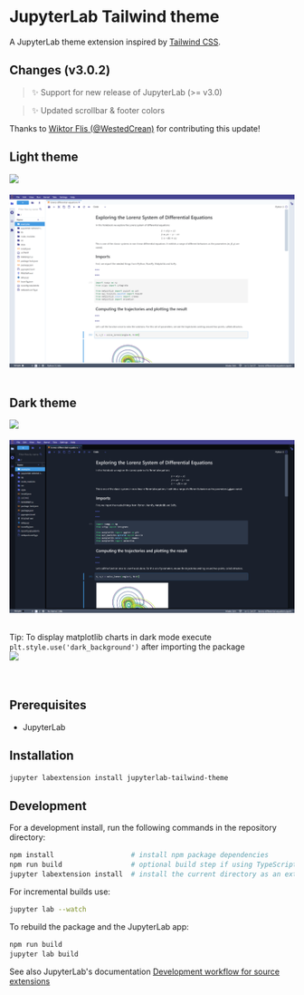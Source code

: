 # JupyterLab Tailwind theme

A JupyterLab theme extension inspired by [Tailwind CSS](https://tailwindcss.com/).

## Changes (v3.0.2)
> ✨ Support for new release of JupyterLab (>= v3.0)

> ✨ Updated scrollbar & footer colors

Thanks to [Wiktor Flis (@WestedCrean)](https://github.com/WestedCrean) for contributing this update!

## Light theme
![](style/images/jupyterlab-tailwind-launcher-screen-light.png)
</br>
</br>
![](style/images/jupyterlab-tailwind-notebook-example-light.png)
</br>
</br>
## Dark theme
![](style/images/jupyterlab-tailwind-launcher-screen-dark.png)
</br>
</br>
![](style/images/jupyterlab-tailwind-notebook-example-dark.png)
</br>
</br>

Tip: To display matplotlib charts in dark mode execute `plt.style.use('dark_background')` after importing the package
</br>
![](style/images/matplotlib-tip-dark.png)
</br>
</br>
</br>

## Prerequisites

* JupyterLab

## Installation

```bash
jupyter labextension install jupyterlab-tailwind-theme
```

## Development

For a development install, run the following commands in the repository directory:

```bash
npm install                   # install npm package dependencies
npm run build                 # optional build step if using TypeScript, babel, etc.
jupyter labextension install  # install the current directory as an extension
```

For incremental builds use:
```bash
jupyter lab --watch
```

To rebuild the package and the JupyterLab app:

```bash
npm run build
jupyter lab build
```

See also JupyterLab's documentation [Development workflow for source extensions](https://jupyterlab.readthedocs.io/en/stable/extension/extension_dev.html#development-workflow-for-source-extensions)
